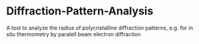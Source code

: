 # Diffraction-Pattern-Analysis
A tool to analyze the radius of polycristalline diffraction patterns, e.g. for in situ thermometry by paralell beam electron diffraction
